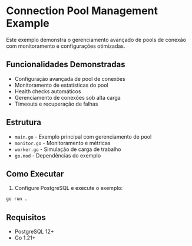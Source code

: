 # Connection Pool Management Example

Este exemplo demonstra o gerenciamento avançado de pools de conexão com monitoramento e configurações otimizadas.

## Funcionalidades Demonstradas

- Configuração avançada de pool de conexões
- Monitoramento de estatísticas do pool
- Health checks automáticos
- Gerenciamento de conexões sob alta carga
- Timeouts e recuperação de falhas

## Estrutura

- `main.go` - Exemplo principal com gerenciamento de pool
- `monitor.go` - Monitoramento e métricas
- `worker.go` - Simulação de carga de trabalho
- `go.mod` - Dependências do exemplo

## Como Executar

1. Configure PostgreSQL e execute o exemplo:
```bash
go run .
```

## Requisitos

- PostgreSQL 12+
- Go 1.21+
